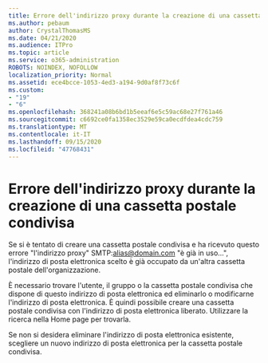 ```yaml
---
title: Errore dell'indirizzo proxy durante la creazione di una cassetta postale condivisa
ms.author: pebaum
author: CrystalThomasMS
ms.date: 04/21/2020
ms.audience: ITPro
ms.topic: article
ms.service: o365-administration
ROBOTS: NOINDEX, NOFOLLOW
localization_priority: Normal
ms.assetid: ece4bcce-1053-4ed3-a194-9d0af8f73c6f
ms.custom:
- "19"
- "6"
ms.openlocfilehash: 368241a08b6bd1b5eeaf6e5c59ac68e27f761a46
ms.sourcegitcommit: c6692ce0fa1358ec3529e59ca0ecdfdea4cdc759
ms.translationtype: MT
ms.contentlocale: it-IT
ms.lasthandoff: 09/15/2020
ms.locfileid: "47768431"
---
```

# <a name="proxy-address-error-while-creating-a-shared-mailbox"></a>Errore dell'indirizzo proxy durante la creazione di una cassetta postale condivisa

Se si è tentato di creare una cassetta postale condivisa e ha ricevuto questo errore "l'indirizzo proxy" SMTP:alias@domain.com "è già in uso...", l'indirizzo di posta elettronica scelto è già occupato da un'altra cassetta postale dell'organizzazione.
  
È necessario trovare l'utente, il gruppo o la cassetta postale condivisa che dispone di questo indirizzo di posta elettronica ed eliminarlo o modificarne l'indirizzo di posta elettronica. È quindi possibile creare una cassetta postale condivisa con l'indirizzo di posta elettronica liberato. Utilizzare la ricerca nella Home page per trovarla.
  
Se non si desidera eliminare l'indirizzo di posta elettronica esistente, scegliere un nuovo indirizzo di posta elettronica per la cassetta postale condivisa.
  